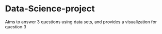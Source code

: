 # Data-Science-project
Aims to answer 3 questions using data sets, and provides a visualization for question 3
